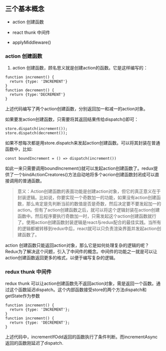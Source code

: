 ## 三个基本概念

- action 创建函数

- react thunk 中间件

- applyMiddleware()


### action 创建函数

1. action 创建函数，顾名思义就是创建action的函数。它是这样编写的：

```
function increment() {
  return {type: 'INCREMENT'}
}
function decrement() {
  return {type:'DECREMENT'}
}
```

上述代码编写了两个action创建函数，分别返回加一和减一的action对象。

如果要发action创建函数，只需要将其返回结果传给dispatch()即可：

```
store.dispatch(increment());
store.dispatch(decrement());
```
如果不想每次都是用store.dispatch来发起action创建函数。可以将其封装在普通函数中，比如:

```
const boundIncrement = () => dispatch(increment())
```

如此一来只需要调用boundIncrement()就可以发起action创建函数了。redux提供了一个bindActionCreatores()方法自动地将多个acrion创建函数封闭成可以直接调用的普通函数。


> 意义：Action创建函数的表面功能是创建action对象，但它的真正意义在于封装逻辑。比如说，你要实现一个奇数加一的功能，如果没有action创建函数，那么肯定是先判断当前的数值是否是奇数，然后决定要不要发起加一的action。但有了action创建函数之后，就可以将这个逻辑封装在action创建函数中。然后程序要执行奇数加一时，只需发起这个action创建函数就行了。使用action创建函数封装逻辑是react与redux配合的最佳实践。当所有的逻辑都被转移到redux中后，react就可以只负责渲染界面并发起action创建函数了。

action 创建函数只能返回action对象，那么它是如何处理复杂的逻辑的呢？Redux为了解决这个问题，引入了中间件的概念。中间件的功能之一就是可以让action创建函数返回更多的格式，以便于编写复杂的逻辑。

### redux thunk 中间件

redux thunk 可以让action创建函数先不返回action对象，需是返回一个函数。通过这个函数延迟dispatch。这个内部函数接受store的两个方法dispatch和getState作为参数

```
function increment() {
  return {type: 'INCREMENT'};
}
function increment() {
  return {type: 'DECREMENT'};
}
```

上述代码中，incrementIfOdd返回的函数执行了条件判断。而incrementAsync返回的函数刚延迟了dispatch.
